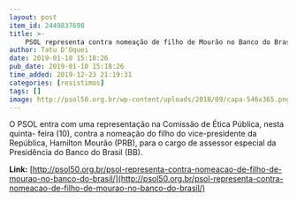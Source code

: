 ```yaml
---
layout: post
item_id: 2449837698
title: >-
    PSOL representa contra nomeação de filho de Mourão no Banco do Brasil
author: Tatu D'Oquei
date: 2019-01-10 15:18:26
pub_date: 2019-01-10 15:18:26
time_added: 2019-12-23 21:19:31
categories: [resistimos]
tags: []
image: http://psol50.org.br/wp-content/uploads/2018/09/capa-546x365.png
---
```


O PSOL entra com uma representação na Comissão de Ética Pública, nesta quinta- feira (10), contra a nomeação do filho do vice-presidente da República, Hamilton Mourão (PRB), para o cargo de assessor especial da Presidência do Banco do Brasil (BB).

**Link:** [http://psol50.org.br/psol-representa-contra-nomeacao-de-filho-de-mourao-no-banco-do-brasil/](http://psol50.org.br/psol-representa-contra-nomeacao-de-filho-de-mourao-no-banco-do-brasil/)

